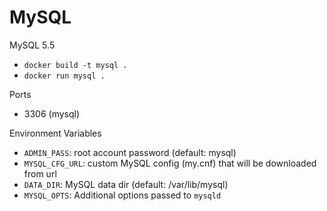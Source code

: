 # MySQL

MySQL 5.5

* `docker build -t mysql .`
* `docker run mysql .`

Ports

* 3306 (mysql)

Environment Variables

* `ADMIN_PASS`: root account password (default: mysql)
* `MYSQL_CFG_URL`: custom MySQL config (my.cnf) that will be downloaded from url
* `DATA_DIR`: MySQL data dir (default: /var/lib/mysql)
* `MYSQL_OPTS`: Additional options passed to `mysqld`
